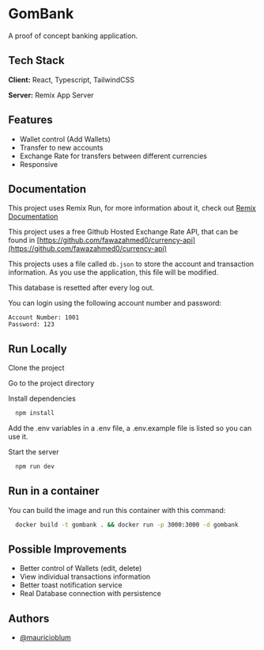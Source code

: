 # GomBank

A proof of concept banking application.

## Tech Stack

**Client:** React, Typescript, TailwindCSS

**Server:** Remix App Server

## Features

- Wallet control (Add Wallets)
- Transfer to new accounts
- Exchange Rate for transfers between different currencies
- Responsive

## Documentation

This project uses Remix Run, for more information about it, check out [Remix Documentation](https://remix.run/docs/en/v1)

This project uses a free Github Hosted Exchange Rate API, that can be found in [https://github.com/fawazahmed0/currency-api](https://github.com/fawazahmed0/currency-api)

This projects uses a file called `db.json` to store the account and transaction information. As you use the application, this file will be modified.

This database is resetted after every log out.

You can login using the following account number and password:

```
Account Number: 1001
Password: 123
```

## Run Locally

Clone the project

Go to the project directory

Install dependencies

```bash
  npm install
```

Add the .env variables in a .env file, a .env.example file is listed so you can use it.

Start the server

```bash
  npm run dev
```

## Run in a container

You can build the image and run this container with this command:

```bash
  docker build -t gombank . && docker run -p 3000:3000 -d gombank
```

## Possible Improvements

- Better control of Wallets (edit, delete)
- View individual transactions information
- Better toast notification service
- Real Database connection with persistence

## Authors

- [@mauricioblum](https://www.github.com/mauricioblum)
